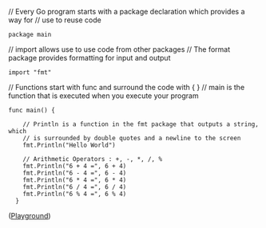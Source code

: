 // Every Go program starts with a package declaration which provides a way for
// use to reuse code

    package main

// import allows use to use code from other packages
// The format package provides formatting for input and output

    import "fmt"


// Functions start with func and surround the code with { }
// main is the function that is executed when you execute your program

    func main() {

        // Println is a function in the fmt package that outputs a string, which
        // is surrounded by double quotes and a newline to the screen
        fmt.Println("Hello World")

        // Arithmetic Operators : +, -, *, /, %
        fmt.Println("6 + 4 =", 6 + 4)
        fmt.Println("6 - 4 =", 6 - 4)
        fmt.Println("6 * 4 =", 6 * 4)
        fmt.Println("6 / 4 =", 6 / 4)
        fmt.Println("6 % 4 =", 6 % 4)
      }


([Playground](http://play.golang.org/p/a78yJaZR5C))